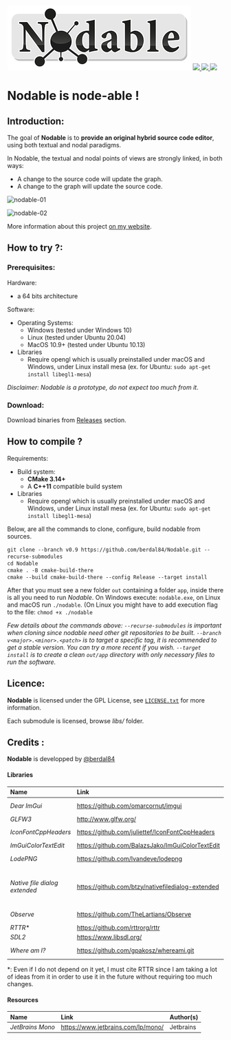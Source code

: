 <img src="https://github.com/berdal84/Nodable/blob/master/src/app/assets/images/nodable-logo-xs.png" />
   
<a href="https://github.com/berdal84/Nodable/actions?query=workflow%3AGNU%2FLinux" title="linux">
<img src="https://github.com/berdal84/nodable/workflows/GNU%2FLinux/badge.svg" />
</a>

<a href="https://github.com/berdal84/Nodable/actions?query=workflow%3AWindows" title="windows">
<img src="https://github.com/berdal84/nodable/workflows/Windows/badge.svg" />
</a>

<a href="https://github.com/berdal84/Nodable/actions?query=workflow%3AMacOS" title="macos">
<img src="https://github.com/berdal84/nodable/workflows/MacOS/badge.svg" />
</a>

# Nodable is node-able !

## Introduction:

The goal of **Nodable** is to **provide an original hybrid source code editor**, using both textual and nodal paradigms.

In Nodable, the textual and nodal points of views are strongly linked, in both ways:

- A change to the source code will update the graph.
- A change to the graph will update the source code.

![nodable-01](https://user-images.githubusercontent.com/942052/161857692-97786562-c30c-470c-9e07-62b240a4a222.gif)

![nodable-02](https://user-images.githubusercontent.com/942052/161857699-eedb1c42-2b49-4bea-8da7-20f1b522cf73.gif)

More information about this project [on my website](https://www.dalle-cort.fr/category/project/nodable).

## How to try ?:

### Prerequisites:

Hardware:
- a 64 bits architecture

Software:
- Operating Systems:
  - Windows (tested under Windows 10)
  - Linux (tested under Ubuntu 20.04)
  - MacOS 10.9+ (tested under Ubuntu 10.13)
- Libraries
  - Require opengl which is usually preinstalled under macOS and Windows, under Linux install mesa (ex. for Ubuntu: `sudo apt-get install libegl1-mesa`)

_Disclaimer: Nodable is a prototype, do not expect too much from it._

### Download:

Download binaries from [Releases](https://github.com/berdal84/Nodable/releases) section.

## How to compile ?

Requirements:
- Build system:
  - **CMake 3.14+**
  - A **C++11** compatible build system
- Libraries
  - Require opengl which is usually preinstalled under macOS and Windows, under Linux install mesa (ex. for Ubuntu: `sudo apt-get install libegl1-mesa`)

Below, are all the commands to clone, configure, build nodable from sources.

```
git clone --branch v0.9 https://github.com/berdal84/Nodable.git --recurse-submodules
cd Nodable
cmake . -B cmake-build-there
cmake --build cmake-build-there --config Release --target install
```
After that you must see a new folder `out` containing a folder `app`, inside there is all you need to run *Nodable*.
On Windows execute: `nodable.exe`, on Linux and macOS run `./nodable`. (On Linux you might have to add execution flag to the file: `chmod +x ./nodable`

*Few details about the commands above:
`--recurse-submodules` is important when cloning since nodable need other git repositories to be built.
`--branch v<major>.<minor>.<patch>` is to target a specific tag, it is recommended to get a stable version. You can try a more recent if you wish.
`--target install` is to create a clean `out/app` directory with only necessary files to run the software.*


## Licence:

**Nodable** is licensed under the GPL License, see [`LICENSE.txt`](https://github.com/berdal84/Nodable/blob/master/LICENSE.txt) for more information.

Each submodule is licensed, browse *libs/* folder.

## Credits :


**Nodable** is developped by [@berdal84](https://github.com/berdal84)

#### Libraries

| Name  | Link        | Author(s)      |
| :---        |    :----   |     :---       |
| *Dear ImGui*| https://github.com/omarcornut/imgui | Omar Cornut
| *GLFW3*     | http://www.glfw.org/
| *IconFontCppHeaders*| https://github.com/juliettef/IconFontCppHeaders | Juliette Faucaut
| *ImGuiColorTextEdit* | https://github.com/BalazsJako/ImGuiColorTextEdit | BalazsJako
| *LodePNG* | https://github.com/lvandeve/lodepng | Lode Vandevenne
| *Native file dialog extended* | https://github.com/btzy/nativefiledialog-extended | Bernard Teo, Michael Labbe and other
| *Observe* | https://github.com/TheLartians/Observe | Lars Melchior
| *RTTR** | https://github.com/rttrorg/rttr | Axel Menzel
| *SDL2*      | https://www.libsdl.org/
| *Where am I?* | https://github.com/gpakosz/whereami.git | Gregory Pakosz

*: Even if I do not depend on it yet, I must cite RTTR since I am taking a lot of ideas from it in order to use it in the future without requiring too much changes.

#### Resources

| Name  | Link        | Author(s)      |
| :---        |    :----   |     :---       |
| *JetBrains Mono*      | https://www.jetbrains.com/lp/mono/ | Jetbrains

